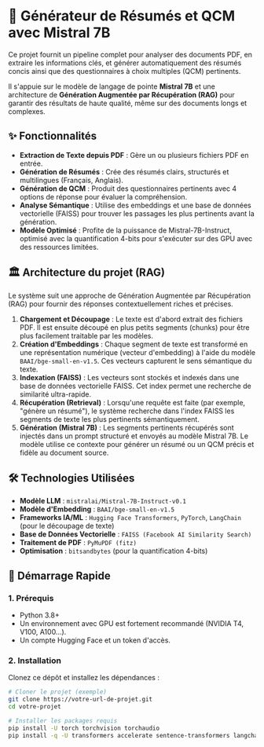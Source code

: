 # 📝 Générateur de Résumés et QCM avec Mistral 7B

Ce projet fournit un pipeline complet pour analyser des documents PDF, en extraire les informations clés, et générer automatiquement des résumés concis ainsi que des questionnaires à choix multiples (QCM) pertinents.

Il s'appuie sur le modèle de langage de pointe **Mistral 7B** et une architecture de **Génération Augmentée par Récupération (RAG)** pour garantir des résultats de haute qualité, même sur des documents longs et complexes.

## ✨ Fonctionnalités

-   **Extraction de Texte depuis PDF** : Gère un ou plusieurs fichiers PDF en entrée.
-   **Génération de Résumés** : Crée des résumés clairs, structurés et multilingues (Français, Anglais).
-   **Génération de QCM** : Produit des questionnaires pertinents avec 4 options de réponse pour évaluer la compréhension.
-   **Analyse Sémantique** : Utilise des embeddings et une base de données vectorielle (FAISS) pour trouver les passages les plus pertinents avant la génération.
-   **Modèle Optimisé** : Profite de la puissance de Mistral-7B-Instruct, optimisé avec la quantification 4-bits pour s'exécuter sur des GPU avec des ressources limitées.

## 🏛️ Architecture du projet (RAG)

Le système suit une approche de Génération Augmentée par Récupération (RAG) pour fournir des réponses contextuellement riches et précises.

1.  **Chargement et Découpage** : Le texte est d'abord extrait des fichiers PDF. Il est ensuite découpé en plus petits segments (chunks) pour être plus facilement traitable par les modèles.
2.  **Création d'Embeddings** : Chaque segment de texte est transformé en une représentation numérique (vecteur d'embedding) à l'aide du modèle `BAAI/bge-small-en-v1.5`. Ces vecteurs capturent le sens sémantique du texte.
3.  **Indexation (FAISS)** : Les vecteurs sont stockés et indexés dans une base de données vectorielle FAISS. Cet index permet une recherche de similarité ultra-rapide.
4.  **Récupération (Retrieval)** : Lorsqu'une requête est faite (par exemple, "génère un résumé"), le système recherche dans l'index FAISS les segments de texte les plus pertinents sémantiquement.
5.  **Génération (Mistral 7B)** : Les segments pertinents récupérés sont injectés dans un prompt structuré et envoyés au modèle Mistral 7B. Le modèle utilise ce contexte pour générer un résumé ou un QCM précis et fidèle au document source.

## 🛠️ Technologies Utilisées

-   **Modèle LLM** : `mistralai/Mistral-7B-Instruct-v0.1`
-   **Modèle d'Embedding** : `BAAI/bge-small-en-v1.5`
-   **Frameworks IA/ML** : `Hugging Face Transformers`, `PyTorch`, `LangChain` (pour le découpage de texte)
-   **Base de Données Vectorielle** : `FAISS (Facebook AI Similarity Search)`
-   **Traitement de PDF** : `PyMuPDF (fitz)`
-   **Optimisation** : `bitsandbytes` (pour la quantification 4-bits)

## 🚀 Démarrage Rapide

### 1. Prérequis

-   Python 3.8+
-   Un environnement avec GPU est fortement recommandé (NVIDIA T4, V100, A100...).
-   Un compte Hugging Face et un token d'accès.

### 2. Installation

Clonez ce dépôt et installez les dépendances :

```bash
# Cloner le projet (exemple)
git clone https://votre-url-de-projet.git
cd votre-projet

# Installer les packages requis
pip install -U torch torchvision torchaudio
pip install -q -U transformers accelerate sentence-transformers langchain faiss-cpu pymupdf bitsandbytes huggingface_hub
